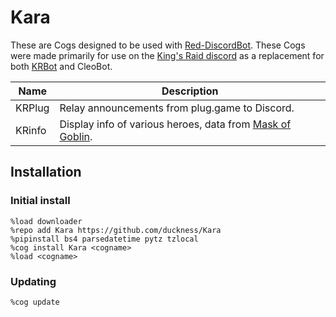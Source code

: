 # Kara

These are Cogs designed to be used with [Red-DiscordBot](https://github.com/Cog-Creators/Red-DiscordBot).
These Cogs were made primarily for use on the [King's Raid discord](https://discordapp.com/invite/kingsraid) as a replacement for both [KRBot](https://github.com/duckness/KRBot) and CleoBot. 

| Name   | Description                                                                                             |
| ------ | ------------------------------------------------------------------------------------------------------- |
| KRPlug | Relay announcements from plug.game to Discord.                                                          |
| KRinfo | Display info of various heroes, data from [Mask of Goblin](https://github.com/duckness/Mask-of-Goblin). |

## Installation

### Initial install

```
%load downloader
%repo add Kara https://github.com/duckness/Kara
%pipinstall bs4 parsedatetime pytz tzlocal
%cog install Kara <cogname>
%load <cogname>
```
### Updating

```
%cog update
```
